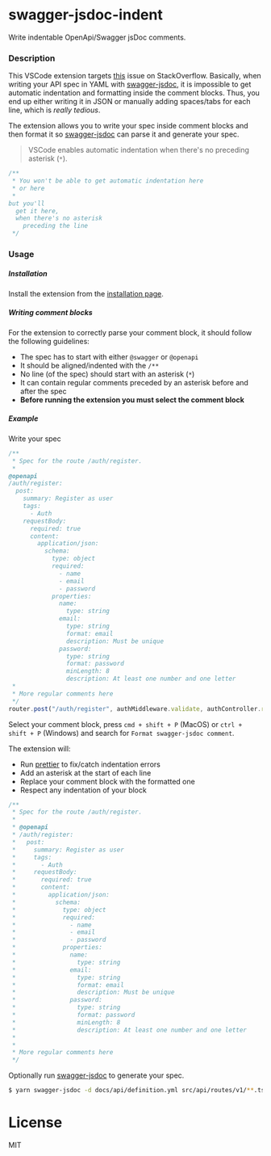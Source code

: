 # swagger-jsdoc-indent

Write indentable OpenApi/Swagger jsDoc comments.

### Description

This VSCode extension targets [this](https://stackoverflow.com/questions/58186804/vscode-indent-in-swagger-jsdoc) issue on StackOverflow. Basically,
when writing your API spec in YAML with [swagger-jsdoc](https://github.com/Surnet/swagger-jsdoc/), it is impossible to get automatic indentation and formatting
inside the comment blocks. Thus, you end up either writing it in JSON or manually adding spaces/tabs for each line, which is _really tedious_.

The extension allows you to write your spec inside comment blocks and then format it so [swagger-jsdoc](https://github.com/Surnet/swagger-jsdoc/) can parse it
and generate your spec.

> VSCode enables automatic indentation when there's no preceding asterisk (`*`).

```ts
/**
 * You won't be able to get automatic indentation here
 * or here
 * 
but you'll
  get it here,
  when there's no asterisk
    preceding the line
 */
```

### Usage

##### Installation

Install the extension from the [installation page](https://marketplace.visualstudio.com/items?itemName=ajmnz.swagger-jsdoc-indent).

##### Writing comment blocks

For the extension to correctly parse your comment block, it should follow the following guidelines:

- The spec has to start with either `@swagger` or `@openapi`
- It should be aligned/indented with the `/**`
- No line (of the spec) should start with an asterisk (`*`)
- It can contain regular comments preceded by an asterisk before and after the spec
- **Before running the extension you must select the comment block**

##### Example

Write your spec

```ts
/**
 * Spec for the route /auth/register.
 *
@openapi
/auth/register:
  post:
    summary: Register as user
    tags:
      - Auth
    requestBody:
      required: true
      content:
        application/json:
          schema:
            type: object
            required:
              - name
              - email
              - password
            properties:
              name:
                type: string
              email:
                type: string
                format: email
                description: Must be unique
              password:
                type: string
                format: password
                minLength: 8
                description: At least one number and one letter
 * 
 * More regular comments here
 */
router.post("/auth/register", authMiddleware.validate, authController.register);
```

Select your comment block, press `cmd + shift + P` (MacOS) or `ctrl + shift + P` (Windows) and search for `Format swagger-jsdoc comment`.

The extension will:

- Run [prettier](https://prettier.io/) to fix/catch indentation errors
- Add an asterisk at the start of each line
- Replace your comment block with the formatted one
- Respect any indentation of your block

```ts
/**
 * Spec for the route /auth/register.
 *
 * @openapi
 * /auth/register:
 *   post:
 *     summary: Register as user
 *     tags:
 *       - Auth
 *     requestBody:
 *       required: true
 *       content:
 *         application/json:
 *           schema:
 *             type: object
 *             required:
 *               - name
 *               - email
 *               - password
 *             properties:
 *               name:
 *                 type: string
 *               email:
 *                 type: string
 *                 format: email
 *                 description: Must be unique
 *               password:
 *                 type: string
 *                 format: password
 *                 minLength: 8
 *                 description: At least one number and one letter
 *
 *
 * More regular comments here
 */
```

Optionally run [swagger-jsdoc](https://github.com/Surnet/swagger-jsdoc/) to generate your spec.

```sh
$ yarn swagger-jsdoc -d docs/api/definition.yml src/api/routes/v1/**.ts -o docs/api/specification.yml
```

# License

MIT
